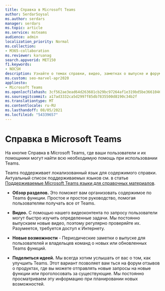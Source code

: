 ```yaml
---
title: Справка в Microsoft Teams
author: SerdarSoysal
ms.author: serdars
manager: serdars
ms.topic: article
ms.service: msteams
audience: admin
localization_priority: Normal
ms.collection:
- M365-collaboration
ms.reviewer: karuanag
search.appverid: MET150
f1.keywords:
- NOCSH
description: Узнайте о темах справки, видео, заметках о выпуске и форумах отзывов, чтобы получить помощь на Microsoft Teams.
ms.custom: seo-marvel-apr2020
appliesto:
- Microsoft Teams
ms.openlocfilehash: 3cf562ae3ead64d263681cb29bc97264af1e319bd5be36610468182c721a1b54
ms.sourcegitcommit: a17ad3332ca5d2997f85db7835500d8190c34b2f
ms.translationtype: MT
ms.contentlocale: ru-RU
ms.lasthandoff: 08/05/2021
ms.locfileid: "54339657"
---
```

<a name="get-help-in-microsoft-teams"></a>Справка в Microsoft Teams
============================================

На кнопке Справка в Microsoft Teams, где ваши пользователи и их помощники могут найти всю необходимую помощь при использовании Teams.

Teams поддерживает локализованный язык для содержимого справки. Актуальный список поддерживаемых языков см. в статье [Поддерживаемые Microsoft Teams языки для справочных материалов](https://support.office.com/article/Microsoft-Teams-supported-languages-for-help-content-9c71d10a-0c5c-49d4-b6d7-0c58cdfdf4cf).

 - **Обзор разделов.** Это поможет вам организовать содержимое по Teams функции. Простое и простое руководство, помогая пользователям получать все от Teams. 

 - **Видео.** С помощью нашего видеоконтента по запросу пользователи могут быстро изучить определенные задачи. Мы постоянно выпускаем новые видео, поэтому регулярно проверяйте их. Разумеется, требуется доступ к Интернету. 

 - **Новые возможности** - 
    Периодические заметки о выпуске для пользователей и владельцев команд о новых или обновленных Teams функций.

 - **Поделиться идеей.** Мы всегда хотим услышать от вас о том, как улучшить Teams. Этот вариант позволяет вам ться на форум отзывов о продуктах, где вы можете отправлять новые запросы на новые функции или проголосовать за существующие. Мы постоянно просматриваем эту информацию при планировании новых возможностей. 


